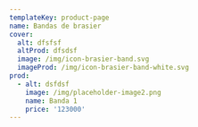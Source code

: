 ```yaml
---
templateKey: product-page
name: Bandas de brasier
cover:
  alt: dfsfsf
  altProd: dfsdsf
  image: /img/icon-brasier-band.svg
  imageProd: /img/icon-brasier-band-white.svg
prod:
  - alt: dsfdsf
    image: /img/placeholder-image2.png
    name: Banda 1
    price: '123000'
---
```


